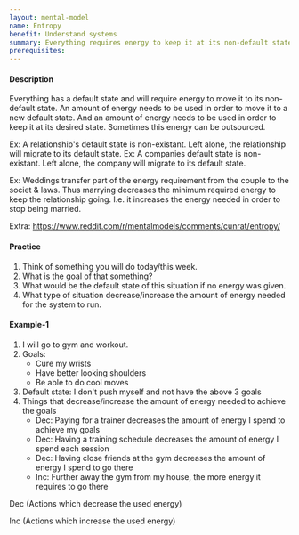 ```yaml
---
layout: mental-model
name: Entropy
benefit: Understand systems
summary: Everything requires energy to keep it at its non-default state.
prerequisites:
---
```


#### Description

Everything has a default state and will require energy to move it to its non-default state. An amount of energy needs to be used in order to move it to a new default state. And an amount of energy needs to be used in order to keep it at its desired state. Sometimes this energy can be outsourced.
 
Ex: A relationship's default state is non-existant. Left alone, the relationship will migrate to its default state.
Ex: A companies default state is non-existant. Left alone, the company will migrate to its default state.

Ex: Weddings transfer part of the energy requirement from the couple to the societ & laws. Thus marrying decreases the minimum required energy to keep the relationship going. I.e. it increases the energy needed in order to stop being married.

Extra: https://www.reddit.com/r/mentalmodels/comments/cunrat/entropy/

#### Practice

1. Think of something you will do today/this week.
2. What is the goal of that something? 
3. What would be the default state of this situation if no energy was given.
4. What type of situation decrease/increase the amount of energy needed for the system to run.

#### Example-1

1. I will go to gym and workout.
2. Goals: 
	- Cure my wrists
	- Have better looking shoulders
	- Be able to do cool moves
3. Default state: I don't push myself and not have the above 3 goals
4. Things that decrease/increase the amount of energy needed to achieve the goals
	- Dec: Paying for a trainer decreases the amount of energy I spend to achieve my goals
	- Dec: Having a training schedule decreases the amount of energy I spend each session
	- Dec: Having close friends at the gym decreases the amount of energy I spend to go there
	- Inc: Further away the gym from my house, the more energy it requires to go there

Dec (Actions which decrease the used energy) 

Inc (Actions which increase the used energy)

